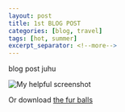```yaml
---
layout: post
title: 1st BLOG POST
categories: [blog, travel]
tags: [hot, summer]
excerpt_separator: <!--more-->
---
```


blog post juhu 

<!--more-->

![My helpful screenshot](/assets/images/7156_2b76.gif)

Or download [the fur balls](/assets/images/7156_2b76.gif)
